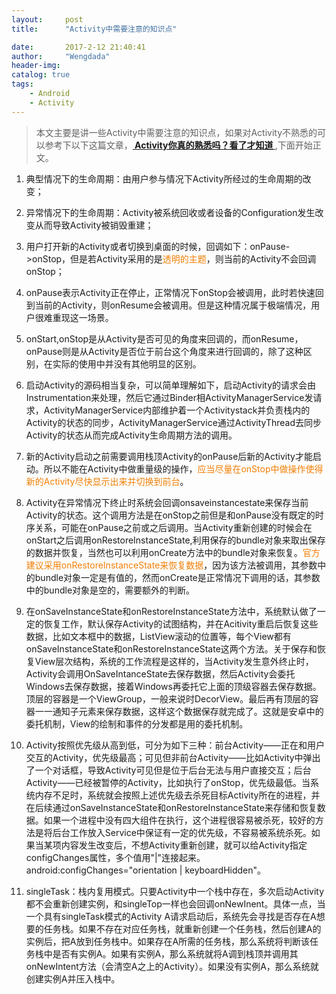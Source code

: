 ```yaml
---
layout:     post
title:      "Activity中需要注意的知识点"

date:       2017-2-12 21:40:41
author:     "Wengdada"
header-img: 
catalog: true
tags:  
    - Android
    - Activity
---
```





>本文主要是讲一些Activity中需要注意的知识点，如果对Activity不熟悉的可以参考下以下这篇文章，**[ Activity你真的熟悉吗？看了才知道 ](http://www.jianshu.com/p/c21216bf5f82)**,下面开始正文。

1. 典型情况下的生命周期：由用户参与情况下Activity所经过的生命周期的改变；

2. 异常情况下的生命周期：Activity被系统回收或者设备的Configuration发生改变从而导致Activity被销毁重建；

3. 用户打开新的Activity或者切换到桌面的时候，回调如下：onPause->onStop，但是若Activity采用的是<font color="#F27F05" >透明的主题</font>，则当前的Activity不会回调onStop；

4. onPause表示Activity正在停止，正常情况下onStop会被调用，此时若快速回到当前的Activity，则onResume会被调用。但是这种情况属于极端情况，用户很难重现这一场景。

5. onStart,onStop是从Activity是否可见的角度来回调的，而onResume，onPause则是从Activity是否位于前台这个角度来进行回调的，除了这种区别，在实际的使用中并没有其他明显的区别。
6. 启动Activity的源码相当复杂，可以简单理解如下，启动Activity的请求会由Instrumentation来处理，然后它通过Binder相ActivityManagerService发请求，ActivityManagerService内部维护着一个Activitystack并负责栈内的Activity的状态的同步，ActivityManagerService通过ActivityThread去同步Activity的状态从而完成Activity生命周期方法的调用。

7. 新的Activity启动之前需要调用栈顶Activity的onPause后新的Activity才能启动。所以不能在Activity中做重量级的操作，<font color="#F27F05" >应当尽量在onStop中做操作使得新的Activity尽快显示出来并切换到前台</font>。

8. Activity在异常情况下终止时系统会回调onsaveinstancestate来保存当前Activity的状态。这个调用方法是在onStop之前但是和onPause没有既定的时序关系，可能在onPause之前或之后调用。当Activity重新创建的时候会在onStart之后调用onRestoreInstanceState,利用保存的bundle对象来取出保存的数据并恢复，当然也可以利用onCreate方法中的bundle对象来恢复。<font color="#F27F05" >官方建议采用onRestoreInstanceState来恢复数据</font>，因为该方法被调用，其参数中的bundle对象一定是有值的，然而onCreate是正常情况下调用的话，其参数中的bundle对象是空的，需要额外的判断。

9. 在onSaveInstanceState和onRestoreInstanceState方法中，系统默认做了一定的恢复工作，默认保存Activity的试图结构，并在Acitivity重启后恢复这些数据，比如文本框中的数据，ListView滚动的位置等，每个View都有onSaveInstanceState和onRestoreInstanceState这两个方法。关于保存和恢复View层次结构，系统的工作流程是这样的，当Activity发生意外终止时，Activity会调用OnSaveIntanceState去保存数据，然后Activity会委托Windows去保存数据，接着Windows再委托它上面的顶级容器去保存数据。顶层的容器是一个ViewGroup，一般来说时DecorView。最后再有顶层的容器一一通知子元素来保存数据，这样这个数据保存就完成了。这就是安卓中的委托机制，View的绘制和事件的分发都是用的委托机制。

10. Activity按照优先级从高到低，可分为如下三种：前台Activity——正在和用户交互的Activity，优先级最高；可见但非前台Activity——比如Activity中弹出了一个对话框，导致Activity可见但是位于后台无法与用户直接交互；后台Activity——已经被暂停的Activity，比如执行了onStop，优先级最低。当系统内存不足时，系统就会按照上述优先级去杀死目标Activity所在的进程，并在后续通过onSaveInstanceState和onRestoreInstanceState来存储和恢复数据。如果一个进程中没有四大组件在执行，这个进程很容易被杀死，较好的方法是将后台工作放入Service中保证有一定的优先级，不容易被系统杀死。如果当某项内容发生改变后，不想Activity重新创建，就可以给Activity指定configChanges属性，多个值用"\|"连接起来。android:configChanges="orientation \| keyboardHidden"。

11. singleTask：栈内复用模式。只要Activity中一个栈中存在，多次启动Activity都不会重新创建实例，和singleTop一样也会回调onNewInent。具体一点，当一个具有singleTask模式的Activity A请求启动后，系统先会寻找是否存在A想要的任务栈。如果不存在对应任务栈，就重新创建一个任务栈，然后创建A的实例后，把A放到任务栈中。如果存在A所需的任务栈，那么系统将判断该任务栈中是否有实例A。如果有实例A，那么系统就将A调到栈顶并调用其onNewIntent方法（会清空A之上的Activity）。如果没有实例A，那么系统就创建实例A并压入栈中。


<meta http-equiv="refresh" content="10">